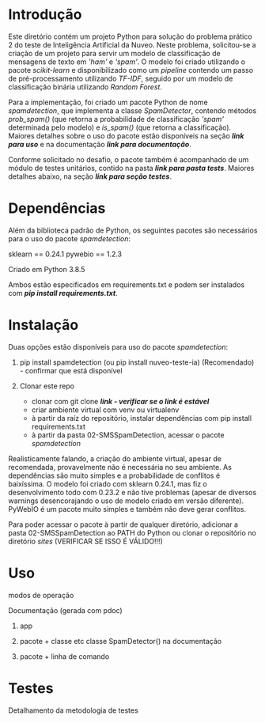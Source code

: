 # Introdução

Este diretório contém um projeto Python para solução do problema prático 2 do teste de Inteligência Artificial da Nuveo. Neste problema, solicitou-se a criação de um projeto para servir um modelo de classificação de mensagens de texto em _'ham'_ e _'spam'_. O modelo foi criado utilizando o pacote _scikit-learn_ e disponibilizado como um _pipeline_ contendo um passo de pré-processamento utilizando _TF-IDF_, seguido por um modelo de classificação binária utilizando _Random Forest_.

Para a implementação, foi criado um pacote Python de nome _spamdetection_, que implementa a classe _SpamDetector_, contendo métodos _prob_spam()_ (que retorna a probabilidade de classificação _'spam'_ determinada pelo modelo) e _is_spam()_ (que retorna a classificação). Maiores detalhes sobre o uso do pacote estão disponíveis na seção ___link para uso___ e na documentação ___link para documentação___.

Conforme solicitado no desafio, o pacote também é acompanhado de um módulo de testes unitários, contido na pasta ___link para pasta tests___. Maiores detalhes abaixo, na seção ___link para seção testes___.


# Dependências

Além da biblioteca padrão de Python, os seguintes pacotes são necessários para o uso do pacote _spamdetection_:

sklearn == 0.24.1
pywebio == 1.2.3

Criado em Python 3.8.5

Ambos estão especificados em requirements.txt e podem ser instalados com ___pip install requirements.txt___.

# Instalação

Duas opções estão disponíveis para uso do pacote _spamdetection_:

1. pip install spamdetection (ou pip install nuveo-teste-ia) (Recomendado) - confirmar que está disponível

2. Clonar este repo
	- clonar com git clone ___link - verificar se o link é estável___
	- criar ambiente virtual com venv ou virtualenv
	- à partir da raíz do repositório, instalar dependências com pip install requirements.txt
	- à partir da pasta 02-SMSSpamDetection, acessar o pacote _spamdetection_

Realisticamente falando, a criação do ambiente virtual, apesar de recomendada, provavelmente não é necessária no seu ambiente. As dependências são muito simples e a probabilidade de conflitos é baixíssima. O modelo foi criado com sklearn 0.24.1, mas fiz o desenvolvimento todo com 0.23.2 e não tive problemas (apesar de diversos warnings desencorajando o uso de modelo criado em versão diferente). PyWebIO é um pacote muito simples e também não deve gerar conflitos.

Para poder acessar o pacote à partir de qualquer diretório, adicionar a pasta 02-SMSSpamDetection ao PATH do Python ou clonar o repositório no diretório _sites_ (VERIFICAR SE ISSO É VÁLIDO!!!)


# Uso


modos de operação

Documentação (gerada com pdoc)

1) app


2) pacote + classe etc
classe SpamDetector() na documentação


3) pacote + linha de comando


# Testes

Detalhamento da metodologia de testes